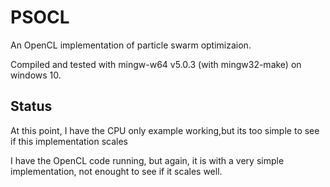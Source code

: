 # PSOCL

An OpenCL implementation of particle swarm optimizaion.

Compiled and tested with mingw-w64 v5.0.3 (with mingw32-make) on windows 10.

## Status

At this point, I have the CPU only example working,but its too simple to see if this implementation scales

I have the OpenCL code running, but again, it is with a very simple implementation, not enought to see if it scales well.
